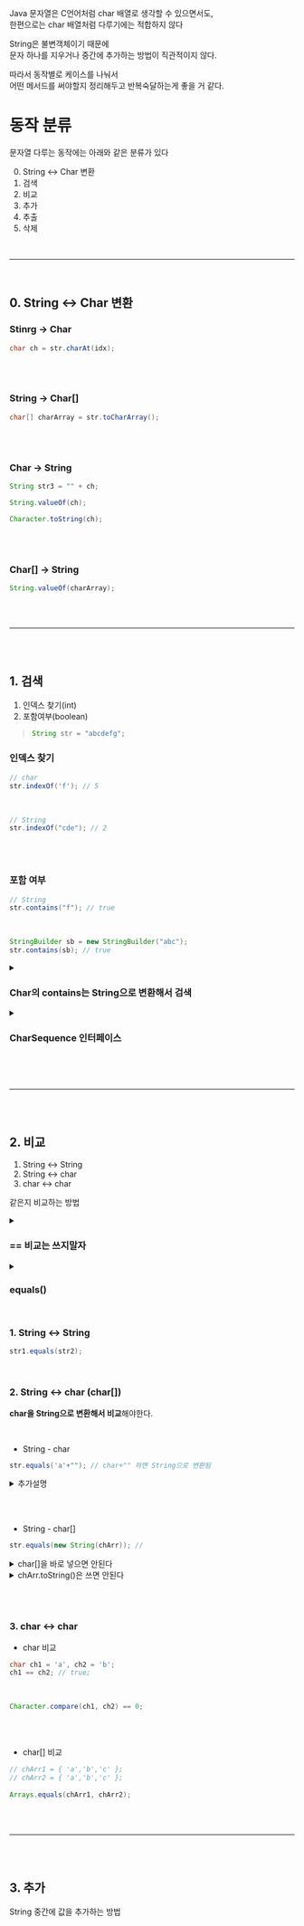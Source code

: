 Java 문자열은 C언어처럼 char 배열로 생각할 수 있으면서도,  
한편으로는 char 배열처럼 다루기에는 적합하지 않다   
  
String은 불변객체이기 때문에  
문자 하나를 지우거나 중간에 추가하는 방법이 직관적이지 않다.  
  
따라서 동작별로 케이스를 나눠서  
어떤 메서드를 써야할지 정리해두고 반복숙달하는게 좋을 거 같다.  
  
   
# 동작 분류  
문자열 다루는 동작에는 아래와 같은 분류가 있다  

0. String \<-\> Char 변환  
1. 검색  
2. 비교
3. 추가   
4. 추출  
5. 삭제  
  
<br>  

---

<br>

## 0. String \<-\> Char 변환  

### Stinrg -\> Char
```java
char ch = str.charAt(idx);
```

<br><br>

### String -\> Char\[]
```java
char[] charArray = str.toCharArray();
```

<br><br>

### Char -> String  
```java
String str3 = "" + ch;
```

```java
String.valueOf(ch);
```

```java
Character.toString(ch);
```

<br><br>

### Char\[] -> String
```java
String.valueOf(charArray);
```
  
<br><br>  
  
---  
  
<br><br>  
   
## 1. 검색  
1. 인덱스 찾기(int)  
2. 포함여부(boolean)  
   
> ```java  
> String str = "abcdefg";  
> ```  
  
### 인덱스 찾기
```java
// char
str.indexOf('f'); // 5
```

<br>

```java
// String
str.indexOf("cde"); // 2
```

<br><br>

### 포함 여부  
```java
// String
str.contains("f"); // true
```

<br>

```java
StringBuilder sb = new StringBuilder("abc");
str.contains(sb); // true
```  

<details>
  <summary> <h3> Char의 contains는 String으로 변환해서 검색 </h3> </summary>
  
  > 예로 들면 아래와 같이 할 수 있다  
  > ```java
  > char ch = 'f';
  > str.contains(ch+"");
  > ```
  
</details>

<details>
  <summary> <h3> CharSequence 인터페이스 </h3> </summary>

  > contains() 는 CharSequence 인터페이스로 argument를 받는데   
  > CharBuffer, Segment, String, StringBuffer, StringBuilder 같은 것들을 받을 수 있다.  
    
</details>

<br><br>  
  
---  
  
<br><br>  
   
## 2. 비교 
1. String \<-\> String  
2. String \<-\> char  
3. char \<-\> char  
  
같은지 비교하는 방법  
    
<details>
  <summary> <h3> == 비교는 쓰지말자 </h3> </summary>
    
  > ### "abc" vs new String("abc")  
  > new로 만들면 불변(Immutable) 객체가 아닌 무조건 새로운 객체가 생긴다.  
  > 따라서 == 비교로 주소를 그대로 비교하면 문제가 생긴다  
  >   
  > ```java
  > String str1 = "abcdefg";
  > String str_obj = new String("abcdefg");
  > ```
  >   
  > ```
  > str1==str_obj = false
  > str1.equals(str_obj) = true
  > ```
  > 그러므로 equals를 쓰자.  
</details>  
<details>
  <summary> <h3> equals() </h3> </summary>
  
  > ### equals() 
  > Object 클래스에 있는 메서드이면서 모든 class가 갖고있는 메서드  
  > 기본적으로(Object.equals())는 주소값을 비교해서 같은 객체인지를 체크하지만  
  > String 에서는 override 해서 문자열 값이 동일한지를 비교하게 된다  
    
</details>
  
  <br>
  
### 1. String \<-\> String  
```java
str1.equals(str2);
```

<br>

### 2. String \<-\> char (char\[])
**char을 String으로 변환해서 비교**해야한다.  
  
<br>
  
- String - char  
  
```java
str.equals('a'+""); // char+"" 하면 String으로 변환됨 
```
  
<details>
  <summary>추가설명</summary>
    
  ```java
  "e".equals('e'); // false
  "e".equals("e"); // true
  "e".equals('e' + ""); // true (String으로 변환)  
  ```
  
</details>

<br><br>

- String - char\[\]

```java
str.equals(new String(chArr)); // 
```

<details>
  <summary>char[]을 바로 넣으면 안된다</summary>

  ```java
  strch.equals(chArr); // false
  ```
  
</details>

<details>
  <summary>chArr.toString()은 쓰면 안된다</summary>
  
  ```java
  chArr.toString(); // = [C@79b4d0f
  ```
  Object.toString() 처럼 주소값으로 바뀌게 된다  
  
</details>
  
<br><br>  
  
### 3. char \<-\> char  
    
- char 비교  
  
```java
char ch1 = 'a', ch2 = 'b';
ch1 == ch2; // true;
```
  
<br>  
  
```java
Character.compare(ch1, ch2) == 0; 
``` 
  
<br><br>

- char\[] 비교  
  
```java  
// chArr1 = { 'a','b','c' };  
// chArr2 = { 'a','b','c' };  
  
Arrays.equals(chArr1, chArr2);  
```  
  
<br><br>  
  
---  
  
<br><br>  
   
## 3. 추가  
String 중간에 값을 추가하는 방법  
  

